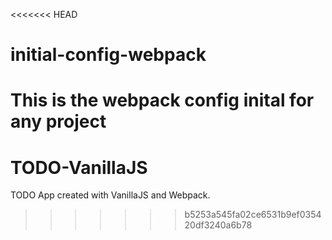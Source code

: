 <<<<<<< HEAD
# initial-config-webpack
This is the webpack config inital for any project
=======
# TODO-VanillaJS
TODO App created with VanillaJS and Webpack.
>>>>>>> b5253a545fa02ce6531b9ef035420df3240a6b78
